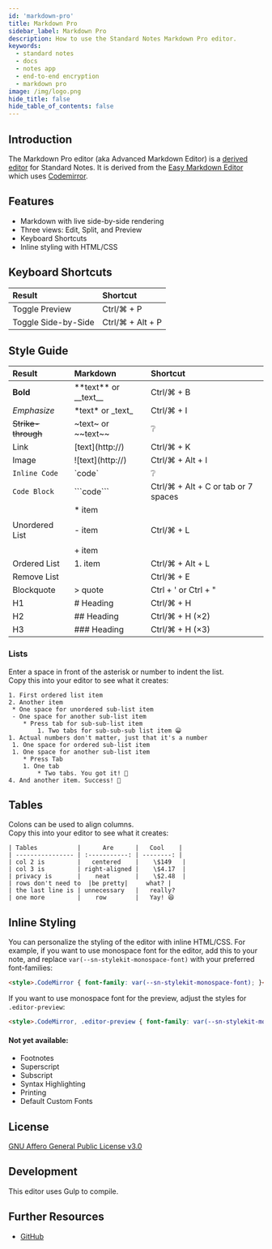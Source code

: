 ```yaml
---
id: 'markdown-pro'
title: Markdown Pro
sidebar_label: Markdown Pro
description: How to use the Standard Notes Markdown Pro editor.
keywords:
  - standard notes
  - docs
  - notes app
  - end-to-end encryption
  - markdown pro
image: /img/logo.png
hide_title: false
hide_table_of_contents: false
---
```


## Introduction

The Markdown Pro editor (aka Advanced Markdown Editor) is a [derived editor](https://standardnotes.org/help/77/what-are-editors) for Standard Notes. It is derived from the [Easy Markdown Editor](https://github.com/Ionaru/easy-markdown-editor) which uses [Codemirror](https://github.com/codemirror/codemirror).

## Features

- Markdown with live side-by-side rendering
- Three views: Edit, Split, and Preview
- Keyboard Shortcuts
- Inline styling with HTML/CSS

## Keyboard Shortcuts

| Result              | Shortcut         |
| :------------------ | :--------------- |
| Toggle Preview      | Ctrl/⌘ + P       |
| Toggle Side-by-Side | Ctrl/⌘ + Alt + P |

## Style Guide

| Result             | Markdown                                  | Shortcut                            |
| :----------------- | :---------------------------------------- | :---------------------------------- |
| **Bold**           | \*\*text\*\* or \_\_text\_\_              | Ctrl/⌘ + B                          |
| _Emphasize_        | \*text\* or \_text\_                      | Ctrl/⌘ + I                          |
| ~~Strike-through~~ | \~text\~ or \~\~text\~\~                  | ❔                                  |
| Link               | [text]\(http://)                          | Ctrl/⌘ + K                          |
| Image              | ![text]\(http://)                         | Ctrl/⌘ + Alt + I                    |
| `Inline Code`      | \`code\`                                  | ❔                                  |
| `Code Block`       | \`\`\`code\`\`\`                          | Ctrl/⌘ + Alt + C or tab or 7 spaces |
| Unordered List     | \* item <br></br> - item <br></br> + item | Ctrl/⌘ + L                          |
| Ordered List       | 1. item                                   | Ctrl/⌘ + Alt + L                    |
| Remove List        |                                           | Ctrl/⌘ + E                          |
| Blockquote         | \> quote                                  | Ctrl + ' or Ctrl + "                |
| H1                 | # Heading                                 | Ctrl/⌘ + H                          |
| H2                 | ## Heading                                | Ctrl/⌘ + H (×2)                     |
| H3                 | ### Heading                               | Ctrl/⌘ + H (×3)                     |

### Lists

Enter a space in front of the asterisk or number to indent the list.  
Copy this into your editor to see what it creates:

```
1. First ordered list item
2. Another item
 * One space for unordered sub-list item
 - One space for another sub-list item
    * Press tab for sub-sub-list item
  		1. Two tabs for sub-sub-sub list item 😀
1. Actual numbers don't matter, just that it's a number
 1. One space for ordered sub-list item
 1. One space for another sub-list item
    * Press Tab
    1. One tab
	    * Two tabs. You got it! 👏
4. And another item. Success! 🎉
```

## Tables

Colons can be used to align columns.  
Copy this into your editor to see what it creates:

```
| Tables           |      Are      |   Cool    |
| ---------------- | :-----------: | --------: |
| col 2 is         |   centered    |    \$149   |
| col 3 is         | right-aligned |    \$4.17  |
| privacy is       |    neat       |    \$2.48  |
| rows don't need to  |be pretty|     what? |
| the last line is | unnecessary   |   really?
| one more         |    row        |   Yay! 😆
```


## Inline Styling

You can personalize the styling of the editor with inline HTML/CSS. For example, if you want to use monospace font for the editor, add this to your note, and replace `var(--sn-stylekit-monospace-font)` with your preferred font-families:

```html
<style>.CodeMirror { font-family: var(--sn-stylekit-monospace-font); }</style>
```

If you want to use monospace font for the preview, adjust the styles for `.editor-preview`:

```html
<style>.CodeMirror, .editor-preview { font-family: var(--sn-stylekit-monospace-font); }</style>
```

#### Not yet available:

- Footnotes
- Superscript
- Subscript
- Syntax Highlighting
- Printing
- Default Custom Fonts

## License

[GNU Affero General Public License v3.0](https://github.com/standardnotes/advanced-markdown-editor/blob/master/LICENSE)

## Development

This editor uses Gulp to compile.

## Further Resources

- [GitHub](https://github.com/standardnotes/advanced-markdown-editor)
